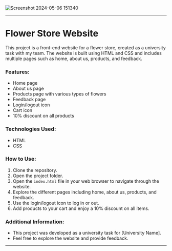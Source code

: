 ![Screenshot 2024-05-06 151340](https://github.com/NermeenKamal/Flower-Store-FrontEnd/assets/114883845/e3e25460-f3bc-474e-b1c2-d2e5075ea432)

---

# Flower Store Website

This project is a front-end website for a flower store, created as a university task with my team. The website is built using HTML and CSS and includes multiple pages such as home, about us, products, and feedback. 

### Features:
- Home page
- About us page
- Products page with various types of flowers
- Feedback page
- Login/logout icon
- Cart icon
- 10% discount on all products

### Technologies Used:
- HTML
- CSS

### How to Use:
1. Clone the repository.
2. Open the project folder.
3. Open the `index.html` file in your web browser to navigate through the website.
4. Explore the different pages including home, about us, products, and feedback.
5. Use the login/logout icon to log in or out.
6. Add products to your cart and enjoy a 10% discount on all items.

### Additional Information:
- This project was developed as a university task for [University Name].
- Feel free to explore the website and provide feedback.

---
